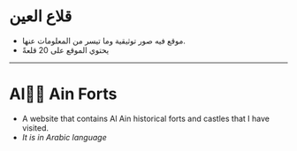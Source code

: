 # قلاع العين
- موقع فيه صور توثيقية وما تيسر من المعلومات عنها.
- يحتوي الموقع على 20 قلعةً
---
# Al ِِAin Forts
- A website that contains Al Ain historical forts and castles that I have visited.
- *It is in Arabic language*
